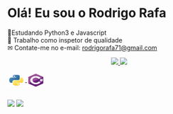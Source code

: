 # Olá! Eu sou o Rodrigo Rafa

🐍Estudando Python3 e Javascript <br>
💼 Trabalho como inspetor de qualidade <br>
✉ Contate-me no e-mail: rodrigorafa71@gmail.com <br>

<div align="center">
  <a href="https://github.com/Rorafa21">
  <img height="1500em" src="https://github-readme-stats.vercel.app/api?username=Rorafa21&show_icons=true&theme=dark&include_all_commits=true&count_private=true"/>
  <img height="90em" src="https://github-readme-stats.vercel.app/api/top-langs/?username=Rorafa21&layout=compact&langs_count=7&theme=dark"/>
</div>
  
 <div style="display: inline_block"><br>
  <img align="center" alt="Rodrigo-Python" height="30" width="40" src="https://raw.githubusercontent.com/devicons/devicon/master/icons/python/python-original.svg">
  <img align="center" alt="Rodrigo-Csharp" height="30" width="40" src="https://raw.githubusercontent.com/devicons/devicon/master/icons/csharp/csharp-original.svg">
  
  ##
  
 <div>
  <a href="https://instagram.com/rosdrigu21" target="_blank"><img src="https://img.shields.io/badge/-Instagram-%23E4405F?style=for-the-badge&logo=instagram&logoColor=white" target="_blank"></a>
  <a href="https://www.linkedin.com/in/rodrigo-rafa-8b976a162" target="_blank"><img src="https://img.shields.io/badge/-LinkedIn-%230077B5?style=for-the-badge&logo=linkedin&logoColor=white" target="_blank"></a>  
 </div> 

